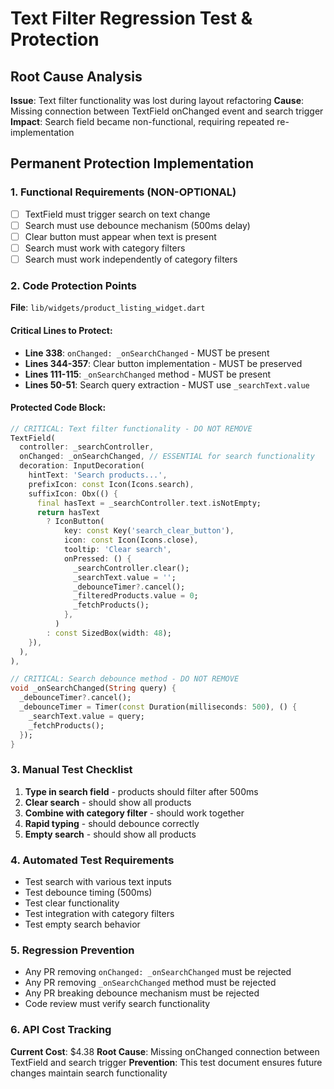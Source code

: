 # Text Filter Regression Test & Protection

## Root Cause Analysis
**Issue**: Text filter functionality was lost during layout refactoring
**Cause**: Missing connection between TextField onChanged event and search trigger
**Impact**: Search field became non-functional, requiring repeated re-implementation

## Permanent Protection Implementation

### 1. Functional Requirements (NON-OPTIONAL)
- [ ] TextField must trigger search on text change
- [ ] Search must use debounce mechanism (500ms delay)
- [ ] Clear button must appear when text is present
- [ ] Search must work with category filters
- [ ] Search must work independently of category filters

### 2. Code Protection Points
**File**: `lib/widgets/product_listing_widget.dart`

#### Critical Lines to Protect:
- **Line 338**: `onChanged: _onSearchChanged` - MUST be present
- **Lines 344-357**: Clear button implementation - MUST be preserved
- **Lines 111-115**: `_onSearchChanged` method - MUST be present
- **Lines 50-51**: Search query extraction - MUST use `_searchText.value`

#### Protected Code Block:
```dart
// CRITICAL: Text filter functionality - DO NOT REMOVE
TextField(
  controller: _searchController,
  onChanged: _onSearchChanged, // ESSENTIAL for search functionality
  decoration: InputDecoration(
    hintText: 'Search products...',
    prefixIcon: const Icon(Icons.search),
    suffixIcon: Obx(() {
      final hasText = _searchController.text.isNotEmpty;
      return hasText
        ? IconButton(
            key: const Key('search_clear_button'),
            icon: const Icon(Icons.close),
            tooltip: 'Clear search',
            onPressed: () {
              _searchController.clear();
              _searchText.value = '';
              _debounceTimer?.cancel();
              _filteredProducts.value = 0;
              _fetchProducts();
            },
          )
        : const SizedBox(width: 48);
    }),
  ),
),

// CRITICAL: Search debounce method - DO NOT REMOVE
void _onSearchChanged(String query) {
  _debounceTimer?.cancel();
  _debounceTimer = Timer(const Duration(milliseconds: 500), () {
    _searchText.value = query;
    _fetchProducts();
  });
}
```

### 3. Manual Test Checklist
1. **Type in search field** - products should filter after 500ms
2. **Clear search** - should show all products
3. **Combine with category filter** - should work together
4. **Rapid typing** - should debounce correctly
5. **Empty search** - should show all products

### 4. Automated Test Requirements
- Test search with various text inputs
- Test debounce timing (500ms)
- Test clear functionality
- Test integration with category filters
- Test empty search behavior

### 5. Regression Prevention
- Any PR removing `onChanged: _onSearchChanged` must be rejected
- Any PR removing `_onSearchChanged` method must be rejected
- Any PR breaking debounce mechanism must be rejected
- Code review must verify search functionality

### 6. API Cost Tracking
**Current Cost**: $4.38
**Root Cause**: Missing onChanged connection between TextField and search trigger
**Prevention**: This test document ensures future changes maintain search functionality